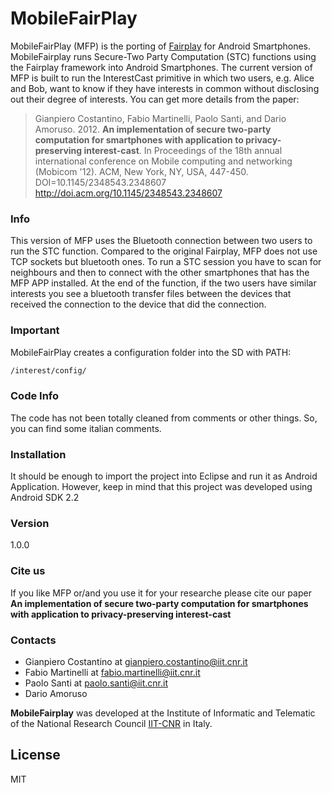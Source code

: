 # MobileFairPlay
MobileFairPlay (MFP) is the porting of [Fairplay] for Android Smartphones. MobileFairplay runs Secure-Two Party Computation (STC) functions using the Fairplay framework into Android Smartphones. The current version of MFP is built to run the InterestCast primitive in which two users, e.g. Alice and Bob, want to know if they have interests in common without disclosing out their degree of interests. You can get more details from the paper:

> Gianpiero Costantino, Fabio Martinelli, Paolo Santi, and Dario Amoruso. 2012. **An implementation of secure two-party computation for smartphones with application to privacy-preserving interest-cast**. In Proceedings of the 18th annual international conference on Mobile computing and networking (Mobicom '12). ACM, New York, NY, USA, 447-450. DOI=10.1145/2348543.2348607 http://doi.acm.org/10.1145/2348543.2348607

### Info
This version of MFP uses the Bluetooth connection between two users to run the STC function. Compared to the original Fairplay, MFP does not use TCP sockets but bluetooth ones. To run a STC session you have to scan for neighbours and then to connect with the other smartphones that has the MFP APP installed. At the end of the function, if the two users have similar interests you see a bluetooth transfer files between the devices that received the connection to the device that did the connection.

### Important
MobileFairPlay creates a configuration folder into the SD with PATH:
```sh
/interest/config/
```

### Code Info
The code has not been totally cleaned from comments or other things. So, you can find some italian comments.

### Installation
It should be enough to import the project into Eclipse and run it as Android Application. However, keep in mind that this project was developed using Android SDK 2.2

### Version
1.0.0

### Cite us
If you like MFP or/and you use it for your researche please cite our paper **An implementation of secure two-party computation for smartphones with application to privacy-preserving interest-cast**

### Contacts
* Gianpiero Costantino at gianpiero.costantino@iit.cnr.it
* Fabio Martinelli at fabio.martinelli@iit.cnr.it
* Paolo Santi at paolo.santi@iit.cnr.it
* Dario Amoruso

**MobileFairplay** was developed at the Institute of Informatic and Telematic of the National Research Council [IIT-CNR] in Italy.

License
----

MIT

[Fairplay]:http://www.cs.huji.ac.il/project/Fairplay/
[IIT-CNR]: http://www.iit.cnr.it/en
